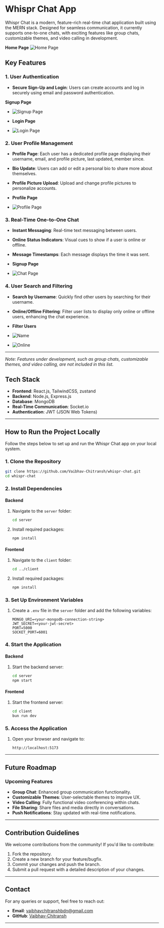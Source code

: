 # Whispr Chat App

Whispr Chat is a modern, feature-rich real-time chat application built using the MERN stack. Designed for seamless communication, it currently supports one-to-one chats, with exciting features like group chats, customizable themes, and video calling in development.

**Home Page**
![Home Page](./images/home_image.png)

## Key Features

### 1. **User Authentication**
- **Secure Sign-Up and Login**: Users can create accounts and log in securely using email and password authentication.

**Signup Page**
- ![Signup Page](./images/signup_image.png)

- **Login Page**
- ![Login Page](./images/login_image.png)

### 2. **User Profile Management**
- **Profile Page**: Each user has a dedicated profile page displaying their username, email, and profile picture, last updated, member since.
- **Bio Update**: Users can add or edit a personal bio to share more about themselves.
- **Profile Picture Upload**: Upload and change profile pictures to personalize accounts.

- **Profile Page**
- ![Profile Page](./images/profile_image.png)

### 3. **Real-Time One-to-One Chat**
- **Instant Messaging**: Real-time text messaging between users.
- **Online Status Indicators**: Visual cues to show if a user is online or offline.
- **Message Timestamps**: Each message displays the time it was sent.

- **Signup Page**
- ![Chat Page](./images/chat_image.png)

### 4. **User Search and Filtering**
- **Search by Username**: Quickly find other users by searching for their username.
- **Online/Offline Filtering**: Filter user lists to display only online or offline users, enhancing the chat experience.

- **Filter Users**
- ![Name](./images/searchFilter_image.png)
- ![Online](./images/onlineFilter_image.png)

---

*Note: Features under development, such as group chats, customizable themes, and video calling, are not included in this list.*

## Tech Stack

- **Frontend**: React.js, TailwindCSS, zustand
- **Backend**: Node.js, Express.js
- **Database**: MongoDB
- **Real-Time Communication**: Socket.io
- **Authentication**: JWT (JSON Web Tokens)

---

## How to Run the Project Locally

Follow the steps below to set up and run the Whispr Chat app on your local system.

### 1. Clone the Repository
```bash
git clone https://github.com/Vaibhav-Chitransh/whispr-chat.git
cd whispr-chat
```

### 2. Install Dependencies
#### Backend
1. Navigate to the `server` folder:
   ```bash
   cd server
   ```
2. Install required packages:
   ```bash
   npm install
   ```

#### Frontend
1. Navigate to the `client` folder:
   ```bash
   cd ../client
   ```
2. Install required packages:
   ```bash
   npm install
   ```

### 3. Set Up Environment Variables
1. Create a `.env` file in the `server` folder and add the following variables:
   ```env
   MONGO_URI=<your-mongodb-connection-string>
   JWT_SECRET=<your-jwt-secret>
   PORT=5000
   SOCKET_PORT=6001
   ```

### 4. Start the Application
#### Backend
1. Start the backend server:
   ```bash
   cd server
   npm start
   ```

#### Frontend
1. Start the frontend server:
   ```bash
   cd client
   bun run dev
   ```

### 5. Access the Application
1. Open your browser and navigate to:
   ```
   http://localhost:5173
   ```

---

## Future Roadmap

### Upcoming Features
- **Group Chat**: Enhanced group communication functionality.
- **Customizable Themes**: User-selectable themes to improve UX.
- **Video Calling**: Fully functional video conferencing within chats.
- **File Sharing**: Share files and media directly in conversations.
- **Push Notifications**: Stay updated with real-time notifications.

---

## Contribution Guidelines

We welcome contributions from the community! If you'd like to contribute:

1. Fork the repository.
2. Create a new branch for your feature/bugfix.
3. Commit your changes and push the branch.
4. Submit a pull request with a detailed description of your changes.

---

## Contact

For any queries or support, feel free to reach out:
- **Email**: vaibhavchitranshbdn@gmail.com
- **GitHub**: [Vaibhav-Chitransh](https://github.com/Vaibhav-Chitransh)

---
